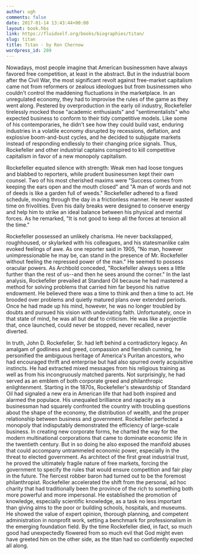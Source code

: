 ```yaml
---
author: ugh
comments: false
date: 2017-01-14 13:43:44+00:00
layout: book.hbs
link: https://fluidself.org/books/biographies/titan/
slug: titan
title: Titan - by Ron Chernow
wordpress_id: 289
---
```


Nowadays, most people imagine that American businessmen have always favored free competition, at least in the abstract. But in the industrial boom after the Civil War, the most significant revolt against free-market capitalism came not from reformers or zealous ideologues but from businessmen who couldn't control the maddening fluctuations in the marketplace. In an unregulated economy, they had to improvise the rules of the game as they went along. Pestered by overproduction in the early oil industry, Rockefeller tirelessly mocked those "academic enthusiasts" and "sentimentalists" who expected business to conform to their tidy competitive models. Like some of his contemporaries, he didn't see how they could build vast, enduring industries in a volatile economy disrupted by recessions, deflation, and explosive boom-and-bust cycles, and he decided to subjugate markets instead of responding endlessly to their changing price signals. Thus, Rockefeller and other industrial captains conspired to kill competitive capitalism in favor of a new monopoly capitalism.

Rockefeller equated silence with strength: Weak men had loose tongues and blabbed to reporters, while prudent businessmen kept their own counsel. Two of his most cherished maxims were "Success comes from keeping the ears open and the mouth closed" and "A man of words and not of deeds is like a garden full of weeds."
Rockefeller adhered to a fixed schedule, moving through the day in a frictionless manner. He never wasted time on frivolities. Even his daily breaks were designed to conserve energy and help him to strike an ideal balance between his physical and mental forces. As he remarked, "It is not good to keep all the forces at tension all the time."

Rockefeller possessed an unlikely charisma. He never backslapped, roughhoused, or skylarked with his colleagues, and his statesmanlike calm evoked feelings of awe. As one reporter said in 1905, "No man, however unimpressionable he may be, can stand in the presence of Mr. Rockefeller without feeling the repressed power of the man." He seemed to possess oracular powers. As Archbold conceded, "Rockefeller always sees a little further than the rest of us--and then he sees around the corner."
In the last analysis, Rockefeller prevailed at Standard Oil because he had mastered a method for solving problems that carried him far beyond his native endowment. He believed there was a time to think and then a time to act. He brooded over problems and quietly matured plans over extended periods. Once he had made up his mind, however, he was no longer troubled by doubts and pursued his vision with undeviating faith. Unfortunately, once in that state of mind, he was all but deaf to criticism. He was like a projectile that, once launched, could never be stopped, never recalled, never diverted.

In truth, John D. Rockefeller, Sr. had left behind a contradictory legacy. An amalgam of godliness and greed, compassion and fiendish cunning, he personified the ambiguous heritage of America's Puritan ancestors, who had encouraged thrift and enterprise but had also spurred overly acquisitive instincts. He had extracted mixed messages from his religious training as well as from his incongruously matched parents. Not surprisingly, he had served as an emblem of both corporate greed and philanthropic enlightenment.
Starting in the 1870s, Rockefeller's stewardship of Standard Oil had signaled a new era in American life that had both inspired and alarmed the populace. His unequaled brilliance and rapacity as a businessman had squarely confronted the country with troubling questions about the shape of the economy, the distribution of wealth, and the proper relationship between business and government. Rockefeller perfected a monopoly that indisputably demonstrated the efficiency of large-scale business. In creating new corporate forms, he charted the way for the modern multinational corporations that came to dominate economic life in the twentieth century. But in so doing he also exposed the manifold abuses that could accompany untrammeled economic power, especially in the threat to elected government. As architect of the first great industrial trust, he proved the ultimately fragile nature of free markets, forcing the government to specify the rules that would ensure competition and fair play in the future.
The fiercest robber baron had turned out to be the foremost philanthropist. Rockefeller accelerated the shift from the personal, ad hoc charity that had traditionally been the province of the rich to something both more powerful and more impersonal. He established the promotion of knowledge, especially scientific knowledge, as a task no less important than giving alms to the poor or building schools, hospitals, and museums. He showed the value of expert opinion, thorough planning, and competent administration in nonprofit work, setting a benchmark for professionalism in the emerging foundation field. By the time Rockefeller died, in fact, so much good had unexpectedly flowered from so much evil that God might even have greeted him on the other side, as the titan had so confidently expected all along.
